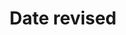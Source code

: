 ---
title: 'Date revised'
field: 'is.dateRevised'
slug: 'is-daterevised'
description: 'Date the resource was, is, or will be revised'
comment: 'Date in YYYY-MM-DD format. At the very least you must enter the year, but month and day is better if possible.'
required: False
module: 'Status'
cluster: 'Global'
policy: 'Date. Repeat values.'
layout: 'home'
---